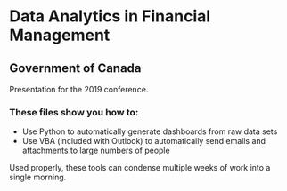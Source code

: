 # Data Analytics in Financial Management
## Government of Canada
Presentation for the 2019 conference.
### These files show you how to:
* Use Python to automatically generate dashboards from raw data sets
* Use VBA (included with Outlook) to automatically send emails and attachments to large numbers of people  
  
Used properly, these tools can condense multiple weeks of work into a single morning.
